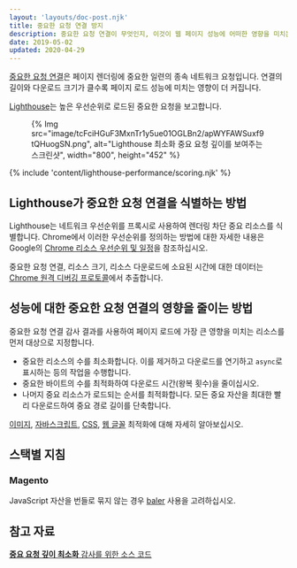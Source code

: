 ```yaml
---
layout: 'layouts/doc-post.njk'
title: 중요한 요청 연결 방지
description: 중요한 요청 연결이 무엇인지, 이것이 웹 페이지 성능에 어떠한 영향을 미치는지, 어떻게 그 효과를 줄일 수 있는지 알아봅니다.
date: 2019-05-02
updated: 2020-04-29
---
```


[중요한 요청 연결](https://developers.google.com/web/fundamentals/performance/critical-rendering-path)은 페이지 렌더링에 중요한 일련의 종속 네트워크 요청입니다. 연결의 길이와 다운로드 크기가 클수록 페이지 로드 성능에 미치는 영향이 더 커집니다.

[Lighthouse](https://developers.google.com/web/tools/lighthouse/)는 높은 우선순위로 로드된 중요한 요청을 보고합니다.

<figure>{% Img src="image/tcFciHGuF3MxnTr1y5ue01OGLBn2/apWYFAWSuxf9tQHuogSN.png", alt="Lighthouse 최소화 중요 요청 깊이를 보여주는 스크린샷", width="800", height="452" %}</figure>

{% include 'content/lighthouse-performance/scoring.njk' %}

## Lighthouse가 중요한 요청 연결을 식별하는 방법

Lighthouse는 네트워크 우선순위를 프록시로 사용하여 렌더링 차단 중요 리소스를 식별합니다. Chrome에서 이러한 우선순위를 정의하는 방법에 대한 자세한 내용은 Google의 [Chrome 리소스 우선순위 및 일정](https://docs.google.com/document/d/1bCDuq9H1ih9iNjgzyAL0gpwNFiEP4TZS-YLRp_RuMlc/edit)을 참조하십시오.

중요한 요청 연결, 리소스 크기, 리소스 다운로드에 소요된 시간에 대한 데이터는 [Chrome 원격 디버깅 프로토콜](https://github.com/ChromeDevTools/devtools-protocol)에서 추출합니다.

## 성능에 대한 중요한 요청 연결의 영향을 줄이는 방법

중요한 요청 연결 감사 결과를 사용하여 페이지 로드에 가장 큰 영향을 미치는 리소스를 먼저 대상으로 지정합니다.

- 중요한 리소스의 수를 최소화합니다. 이를 제거하고 다운로드를 연기하고 `async`로 표시하는 등의 작업을 수행합니다.
- 중요한 바이트의 수를 최적화하여 다운로드 시간(왕복 횟수)을 줄이십시오.
- 나머지 중요 리소스가 로드되는 순서를 최적화합니다. 모든 중요 자산을 최대한 빨리 다운로드하여 중요 경로 길이를 단축합니다.

[이미지](https://web.dev/use-imagemin-to-compress-images/), [자바스크립트](https://web.dev/apply-instant-loading-with-prpl/), [CSS](https://web.dev/defer-non-critical-css/), [웹 글꼴](https://web.dev/avoid-invisible-text/) 최적화에 대해 자세히 알아보십시오.

## 스택별 지침

### Magento

JavaScript 자산을 번들로 묶지 않는 경우 [baler](https://github.com/magento/baler) 사용을 고려하십시오.

## 참고 자료

[**중요 요청 깊이 최소화** 감사를 위한 소스 코드](https://github.com/GoogleChrome/lighthouse/blob/master/lighthouse-core/audits/critical-request-chains.js)
